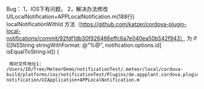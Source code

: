 Bug：
    1，IOS下有问题。
    2，解决办法修改  UILocalNotification+APPLocalNotification.m(188行)  
        localNotificationWithId 方法（https://github.com/katzer/cordova-plugin-local-notifications/commit/92fdf1db30f926466effc6a7e040ea50b542f943）
    为
      if ([[NSString stringWithFormat: @"%@", notification.options.id] isEqualToString:id]) {
      
     相对文件地址1: /Users/ID/Tree/MeteorDemo/notificationTest/.meteor/local/cordova-build/platforms/ios/notificationTest/Plugins/de.appplant.cordova.plugin.local-notification/UIApplication+APPLocalNotification.m
    